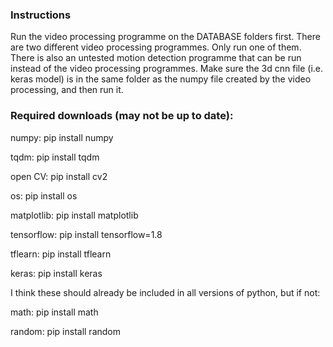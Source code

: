 ### Instructions
Run the video processing programme on the DATABASE folders first. There are two different video processing programmes. Only run one of them. There is also an untested motion detection programme that can be run instead of the video processing programmes.
Make sure the 3d cnn file (i.e. keras model) is in the same folder as the numpy file created by the video processing, and then run it. 


### Required downloads (may not be up to date):
numpy: pip install numpy

tqdm: pip install tqdm

open CV: pip install cv2

os: pip install os

matplotlib: pip install matplotlib

tensorflow: pip install tensorflow=1.8

tflearn: pip install tflearn

keras: pip install keras


I think these should already be included in all versions of python, but if not:

math: pip install math

random: pip install random
